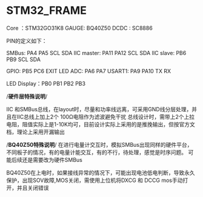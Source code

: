 # STM32_FRAME
Core ：STM32GO31K8
GAUGE: BQ40Z50
DCDC : SC8886


PIN的定义如下：

SMBus:      PA4  PA5     	SCL   SDA
IIC master: PA11 PA12       SCL   SDA
IIC slave:  PB6  PB9        SCL   SDA

GPIO:  	    PB5  PC6	    EXIT  LED
ADC:		PA6  PA7
USART1:     PA9  PA10       TX    RX 

LED Display：PB0 PB1 PB2 PB3

/**硬件层特殊说明**/

IIC 和SMBus总线，在layout时，尽量和功率线远离，可采用GND线分层处理，并且在IIC总线上加上2个 100Ω电阻作为滤波避免干扰
总线设计时，需带上2个上拉电阻，阻值实际上是1-10K均可，目前设计实际上采用的是推挽输出，但按官方文档，理论上采用开漏输出


/**BQ40Z50特殊说明**/
在进行电量计交互时，模拟SMBus出现同样的硬件平台，不同板子的情况，有的电量计能交互，有的不行，待处理，感觉是时序问题。
可能后续还是需要改为硬件SMBus

BQ40Z50在上电时，如果接线异常的情况下，可能出现电池低电判断，导致永久保护，出现SOV故障,MOS关闭，需使用上位机将DXCG 和 DCCG mos手动打开，并且关闭错误
